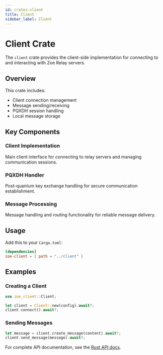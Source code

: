 ```yaml
---
id: crates-client
title: Client
sidebar_label: Client
---
```


# Client Crate

The `client` crate provides the client-side implementation for connecting to and interacting with Zoe Relay servers.

## Overview

This crate includes:
- Client connection management
- Message sending/receiving
- PQXDH session handling
- Local message storage

## Key Components

### Client Implementation

Main client interface for connecting to relay servers and managing communication sessions.

### PQXDH Handler

Post-quantum key exchange handling for secure communication establishment.

### Message Processing

Message handling and routing functionality for reliable message delivery.

## Usage

Add this to your `Cargo.toml`:

```toml
[dependencies]
zoe-client = { path = "../client" }
```

## Examples

### Creating a Client

```rust
use zoe_client::Client;

let client = Client::new(config).await?;
client.connect().await?;
```

### Sending Messages

```rust
let message = client.create_message(content).await?;
client.send_message(message).await?;
```

For complete API documentation, see the [Rust API docs](https://acterglobal.github.io/zoe-relay/rustdoc/zoe_client/).